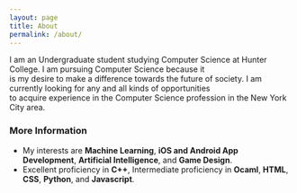 ```yaml
---
layout: page
title: About
permalink: /about/
---
```


I am an Undergraduate student studying Computer Science at Hunter College. I am pursuing Computer Science because it  
is my desire to make a difference towards the future of society. I am currently looking for any and all kinds of opportunities  
to acquire experience in the Computer Science profession in the New York City area.

### More Information

* My interests are **Machine Learning**, **iOS and Android App Development**, **Artificial Intelligence**, and **Game Design**.  
* Excellent proficiency in **C++**, Intermediate proficiency in **Ocaml**, **HTML**, **CSS**, **Python**, and **Javascript**.



